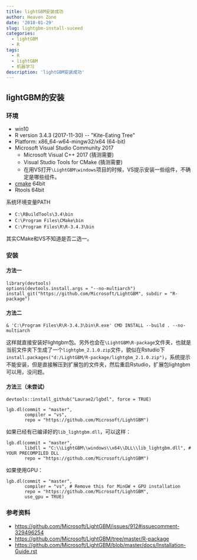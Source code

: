 ```yaml
---
title: lightGBM安装成功
author: Heaven Zone
date: '2018-01-29'
slug: lightgbm-install-suceed
categories:
  - lightGBM
  - R
tags:
  - R
  - lightGBM
  - 机器学习
description: 'lightGBM安装成功'
---
```



## lightGBM的安装

###  环境

- win10
- R version 3.4.3 (2017-11-30) -- "Kite-Eating Tree"
- Platform: x86_64-w64-mingw32/x64 (64-bit)
- Microsoft Visual Studio Community 2017
	- Microsoft Visual C++ 2017 (猜测需要)
	- Visual Studio Tools for CMake (猜测需要)
	- 在用VS打开`\LightGBM\windows`项目的时候，VS提示安装一些组件，不确定是哪些组件。
- [cmake](https://cmake.org/download/) 64bit
- Rtools 64bit

系统环境变量PATH

- `C:\RBuildTools\3.4\bin`
- `C:\Program Files\CMake\bin`
- `C:\Program Files\R\R-3.4.3\bin`

其实CMake和VS不知道是否二选一。

### 安装

#### 方法一

```
library(devtools)
options(devtools.install.args = "--no-multiarch")
install_git("https://github.com/Microsoft/LightGBM", subdir = "R-package")
```

#### 方法二

```
& 'C:\Program Files\R\R-3.4.3\bin\R.exe' CMD INSTALL --build . --no-multiarch
```

这样就直接安装好lightgbm包。另外也会在`\LightGBM\R-package`文件夹，也就是当前文件夹下生成了一个`lightgbm_2.1.0.zip`文件，貌似在Rstudio下`install.packages("d:/LightGBM/R-package/lightgbm_2.1.0.zip")`，系统提示不能安装，但是直接解压到扩展包的文件夹，然后重启Rstudio，扩展包lightgbm可以用，没问题。


#### 方法三（未尝试）

```
devtools::install_github("Laurae2/lgbdl", force = TRUE)
```

```
lgb.dl(commit = "master",
       compiler = "vs",
       repo = "https://github.com/Microsoft/LightGBM")
```

如果已经有已编译好的`lib_lightgbm.dll`，可以这样：

```
lgb.dl(commit = "master",
       libdll = "C:\\LightGBM\\windows\\x64\\DLL\\lib_lightgbm.dll", # YOUR PRECOMPILED DLL
       repo = "https://github.com/Microsoft/LightGBM")
```

如果使用GPU：

```
lgb.dl(commit = "master",
       compiler = "vs", # Remove this for MinGW + GPU installation
       repo = "https://github.com/Microsoft/LightGBM",
       use_gpu = TRUE)
```

### 参考资料

- <https://github.com/Microsoft/LightGBM/issues/912#issuecomment-329496254>
- <https://github.com/Microsoft/LightGBM/tree/master/R-package>
- <https://github.com/Microsoft/LightGBM/blob/master/docs/Installation-Guide.rst>

